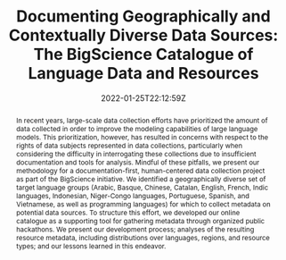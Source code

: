 ---
title: "Documenting Geographically and Contextually Diverse Data Sources: The BigScience Catalogue of Language Data and Resources"
authors:
- Angelina McMillan-Major
- Zaid Alyafeai
- Stella Biderman
- Kimbo Chen
- Francesco De Toni
- Gérard Dupont
- Hady Elsahar
- Chris Emezue
- Alham Fikri Aji
- Suzana Ilić
- Nurulaqilla Khamis
- Colin Leong
- Maraim Masoud
- Aitor Soroa
- admin
- Zeerak Talat
- Daniel van Strien
- Yacine Jernite
date: "2022-01-25T22:12:59Z"
doi: ""

# Schedule page publish date (NOT publication's date).
publishDate: "2017-01-01T00:00:00Z"

# Publication type.
# Legend: 0 = Uncategorized; 1 = Conference paper; 2 = Journal article;
# 3 = Preprint / Working Paper; 4 = Report; 5 = Book; 6 = Book section;
# 7 = Thesis; 8 = Patent
publication_types: ["3"]

# Publication name and optional abbreviated publication name.
publication: In Computation and Language 
publication_short: In cs.CL

abstract: 'In recent years, large-scale data collection efforts have prioritized the amount of data collected in order to improve the modeling capabilities of large language models. This prioritization, however, has resulted in concerns with respect to the rights of data subjects represented in data collections, particularly when considering the difficulty in interrogating these collections due to insufficient documentation and tools for analysis. Mindful of these pitfalls, we present our methodology for a documentation-first, human-centered data collection project as part of the BigScience initiative. We identified a geographically diverse set of target language groups (Arabic, Basque, Chinese, Catalan, English, French, Indic languages, Indonesian, Niger-Congo languages, Portuguese, Spanish, and Vietnamese, as well as programming languages) for which to collect metadata on potential data sources. To structure this effort, we developed our online catalogue as a supporting tool for gathering metadata through organized public hackathons. We present our development process; analyses of the resulting resource metadata, including distributions over languages, regions, and resource types; and our lessons learned in this endeavor.'

# Summary. An optional shortened abstract.
summary: We developed our online catalogue as a supporting tool for gathering metadata through organized public hackathons.

tags:
featured: false

links:
# - name: ACL Anthology
#   url: https://www.aclweb.org/anthology/2020.acl-main.156/
# - name: ACL 2020
#   url: https://acl2020.org/
- name: HAL
  url: https://hal.inria.fr/hal-03550289
- name: arXiv
  url: https://arxiv.org/abs/2201.10066
url_pdf: https://arxiv.org/pdf/2201.10066.pdf
#url_code: 'https://github.com/pjox/goclassy'
#url_dataset: 'https://oscar-corpus.com'
#url_poster: '#'
#url_project: ''
#url_slides: '/files/CMLC_7_slides.pdf'
#url_source: '#'
#url_video: '#'

# Featured image
# To use, add an image named `featured.jpg/png` to your page's folder. 
# image:
#  caption: 'Image credit: [**Alix Chagué**](https://alix-tz.github.io/en/index.html)'
#  focal_point: ""
#  preview_only: false

# Associated Projects (optional).
#   Associate this publication with one or more of your projects.
#   Simply enter your project's folder or file name without extension.
#   E.g. `internal-project` references `content/project/internal-project/index.md`.
#   Otherwise, set `projects: []`.
projects:

# Slides (optional).
#   Associate this publication with Markdown slides.
#   Simply enter your slide deck's filename without extension.
#   E.g. `slides: "example"` references `content/slides/example/index.md`.
#   Otherwise, set `slides: ""`.
slides:
---